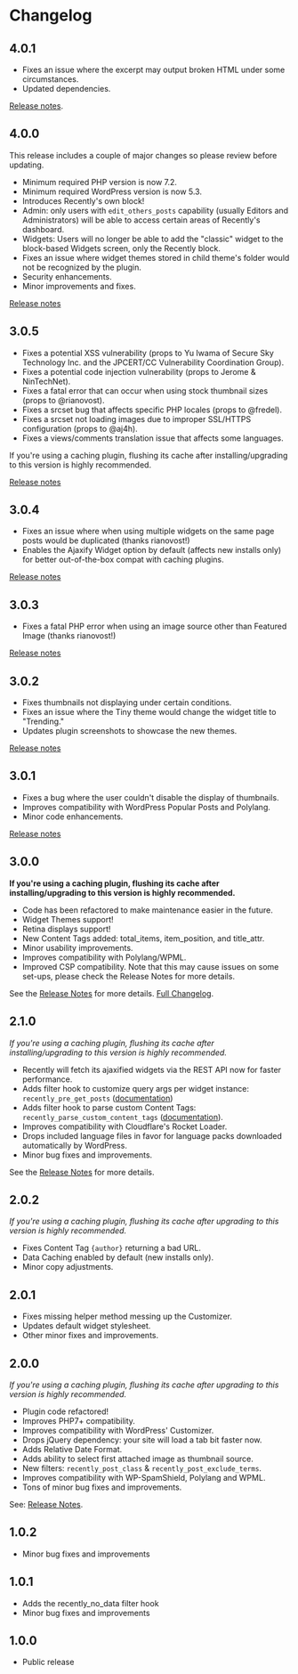 Changelog
=========
## 4.0.1 ##

- Fixes an issue where the excerpt may output broken HTML under some circumstances.
- Updated dependencies.

[Release notes](https://cabrerahector.com/wordpress/recently-4-0-new-recently-block-php-5-support-dropped-minimum-supported-wordpress-version-changed/).

## 4.0.0 ##

This release includes a couple of major changes so please review before updating.

- Minimum required PHP version is now 7.2.
- Minimum required WordPress version is now 5.3.
- Introduces Recently's own block!
- Admin: only users with `edit_others_posts` capability (usually Editors and Administrators) will be able to access certain areas of Recently's dashboard.
- Widgets: Users will no longer be able to add the "classic" widget to the block-based Widgets screen, only the Recently block.
- Fixes an issue where widget themes stored in child theme's folder would not be recognized by the plugin.
- Security enhancements.
- Minor improvements and fixes.

[Release notes](https://cabrerahector.com/wordpress/recently-4-0-new-recently-block-php-5-support-dropped-minimum-supported-wordpress-version-changed/)

## 3.0.5 ##

- Fixes a potential XSS vulnerability (props to Yu Iwama of Secure Sky Technology Inc. and the JPCERT/CC Vulnerability Coordination Group).
- Fixes a potential code injection vulnerability (props to Jerome & NinTechNet).
- Fixes a fatal error that can occur when using stock thumbnail sizes (props to @rianovost).
- Fixes a srcset bug that affects specific PHP locales (props to @fredel).
- Fixes a srcset not loading images due to improper SSL/HTTPS configuration (props to @aj4h).
- Fixes a views/comments translation issue that affects some languages.

If you're using a caching plugin, flushing its cache after installing/upgrading to this version is highly recommended.

[Release notes](https://cabrerahector.com/wordpress/recently-3-0-has-been-released/#minor-updates-and-hotfixes)

## 3.0.4 ##

* Fixes an issue where when using multiple widgets on the same page posts would be duplicated (thanks rianovost!)
* Enables the Ajaxify Widget option by default (affects new installs only) for better out-of-the-box compat with caching plugins.

[Release notes](https://cabrerahector.com/wordpress/recently-3-0-has-been-released/#minor-updates-and-hotfixes)

## 3.0.3 ##

* Fixes a fatal PHP error when using an image source other than Featured Image (thanks rianovost!)

[Release notes](https://cabrerahector.com/wordpress/recently-3-0-has-been-released/#minor-updates-and-hotfixes)

## 3.0.2 ##

* Fixes thumbnails not displaying under certain conditions.
* Fixes an issue where the Tiny theme would change the widget title to "Trending."
* Updates plugin screenshots to showcase the new themes.

[Release notes](https://cabrerahector.com/wordpress/recently-3-0-has-been-released/#minor-updates-and-hotfixes)

## 3.0.1 ##

* Fixes a bug where the user couldn't disable the display of thumbnails.
* Improves compatibility with WordPress Popular Posts and Polylang.
* Minor code enhancements.

[Release notes](https://cabrerahector.com/wordpress/recently-3-0-has-been-released/#minor-updates-and-hotfixes)

## 3.0.0 ##
**If you're using a caching plugin, flushing its cache after installing/upgrading to this version is highly recommended.**

* Code has been refactored to make maintenance easier in the future.
* Widget Themes support!
* Retina displays support!
* New Content Tags added: total_items, item_position, and title_attr.
* Minor usability improvements.
* Improves compatibility with Polylang/WPML.
* Improved CSP compatibility. Note that this may cause issues on some set-ups, please check the Release Notes for more details.

See the [Release Notes](https://cabrerahector.com/wordpress/recently-3-0-has-been-released/) for more details.
[Full Changelog](https://github.com/cabrerahector/recently/blob/master/changelog.md).

## 2.1.0 ##
*If you're using a caching plugin, flushing its cache after installing/upgrading to this version is highly recommended.*

* Recently will fetch its ajaxified widgets via the REST API now for faster performance.
* Adds filter hook to customize query args per widget instance: `recently_pre_get_posts` ([documentation](https://github.com/cabrerahector/recently/wiki/1.-Filter-Hooks#recently_pre_get_posts))
* Adds filter hook to parse custom Content Tags: `recently_parse_custom_content_tags` ([documentation](https://github.com/cabrerahector/recently/wiki/1.-Filter-Hooks#recently_parse_custom_content_tags)).
* Improves compatibility with Cloudflare's Rocket Loader.
* Drops included language files in favor for language packs downloaded automatically by WordPress.
* Minor bug fixes and improvements.

See the [Release Notes](https://cabrerahector.com/wordpress/recently-2-1-rest-api-support-new-filter-hooks/) for more details.

## 2.0.2 ##
*If you're using a caching plugin, flushing its cache after upgrading to this version is highly recommended.*

* Fixes Content Tag `{author}` returning a bad URL.
* Data Caching enabled by default (new installs only).
* Minor copy adjustments.

## 2.0.1 ##
* Fixes missing helper method messing up the Customizer.
* Updates default widget stylesheet.
* Other minor fixes and improvements.

## 2.0.0 ##
*If you're using a caching plugin, flushing its cache after upgrading to this version is highly recommended.*

* Plugin code refactored!
* Improves PHP7+ compatibility.
* Improves compatibility with WordPress' Customizer.
* Drops jQuery dependency: your site will load a tab bit faster now.
* Adds Relative Date Format.
* Adds ability to select first attached image as thumbnail source.
* New filters: `recently_post_class` & `recently_post_exclude_terms`.
* Improves compatibility with WP-SpamShield, Polylang and WPML.
* Tons of minor bug fixes and improvements.

See: [Release Notes](https://cabrerahector.com/wordpress/recently-2-0-is-out/).

## 1.0.2 ##
* Minor bug fixes and improvements

## 1.0.1 ##
* Adds the recently_no_data filter hook
* Minor bug fixes and improvements

## 1.0.0 ##
* Public release